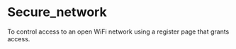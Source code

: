 # Secure_network
To control access to an open WiFi network using a register page that grants access.
